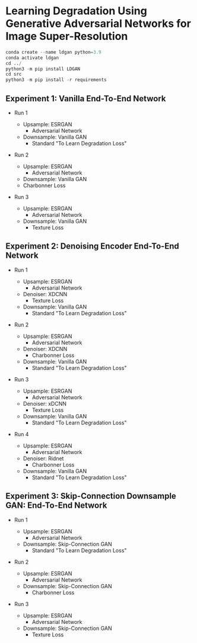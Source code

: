 # Learning Degradation Using Generative Adversarial Networks for Image Super-Resolution


```python
conda create --name ldgan python=3.9
conda activate ldgan
cd ../
python3 -m pip install LDGAN
cd src
python3 -m pip install -r requirements
```
## Experiment 1: Vanilla End-To-End Network

* Run 1
  * Upsample: ESRGAN
    * Adversarial Network
  * Downsample: Vanilla GAN
    * Standard "To Learn Degradation Loss"

* Run 2
  * Upsample: ESRGAN
    * Adversarial Network
  * Downsample: Vanilla GAN
  * Charbonner Loss

* Run 3
  * Upsample: ESRGAN
    * Adversarial Network
  * Downsample: Vanilla GAN
    * Texture Loss

## Experiment 2: Denoising Encoder End-To-End Network

* Run 1
  * Upsample: ESRGAN
    * Adversarial Network
  * Denoiser: XDCNN
    * Texture Loss
  * Downsample: Vanilla GAN
    * Standard "To Learn Degradation Loss"

* Run 2
  * Upsample: ESRGAN
    * Adversarial Network
  * Denoiser: XDCNN
    * Charbonner Loss
  * Downsample: Vanilla GAN
    * Standard "To Learn Degradation Loss"

* Run 3
  * Upsample: ESRGAN
    * Adversarial Network
  * Denoiser: xDCNN
    * Texture Loss
  * Downsample: Vanilla GAN
    * Standard "To Learn Degradation Loss"

* Run 4
  * Upsample: ESRGAN
    * Adversarial Network
  * Denoiser: Ridnet
    * Charbonner Loss
  * Downsample: Vanilla GAN
    * Standard "To Learn Degradation Loss"

## Experiment 3: Skip-Connection Downsample GAN:  End-To-End Network

* Run 1
  * Upsample: ESRGAN
    * Adversarial Network
  * Downsample: Skip-Connection GAN
    * Standard "To Learn Degradation Loss"

* Run 2
  * Upsample: ESRGAN
    * Adversarial Network
  * Downsample: Skip-Connection GAN
    * Charbonner Loss

* Run 3
  * Upsample: ESRGAN
    * Adversarial Network
  * Downsample: Skip-Connection GAN
    * Texture Loss
